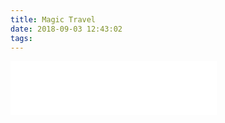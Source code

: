 ```yaml
---
title: Magic Travel
date: 2018-09-03 12:43:02
tags:
---
```


<iframe frameborder="no" border="0" marginwidth="0" marginheight="0" width=330 height=86 src="//music.163.com/outchain/player?type=2&id=28690484&auto=1&height=66"></iframe>

